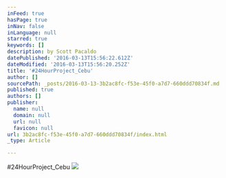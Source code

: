 ```yaml
---
inFeed: true
hasPage: true
inNav: false
inLanguage: null
starred: true
keywords: []
description: by Scott Pacaldo
datePublished: '2016-03-13T15:56:22.612Z'
dateModified: '2016-03-13T15:56:20.252Z'
title: '#24HourProject_Cebu'
author: []
sourcePath: _posts/2016-03-13-3b2ac8fc-f53e-45f0-a7d7-660ddd70834f.md
published: true
authors: []
publisher:
  name: null
  domain: null
  url: null
  favicon: null
url: 3b2ac8fc-f53e-45f0-a7d7-660ddd70834f/index.html
_type: Article

---
```

\#24HourProject\_Cebu
![](https://the-grid-user-content.s3-us-west-2.amazonaws.com/bedf0285-1de3-4559-8c4a-7b70281f3da7.jpg)